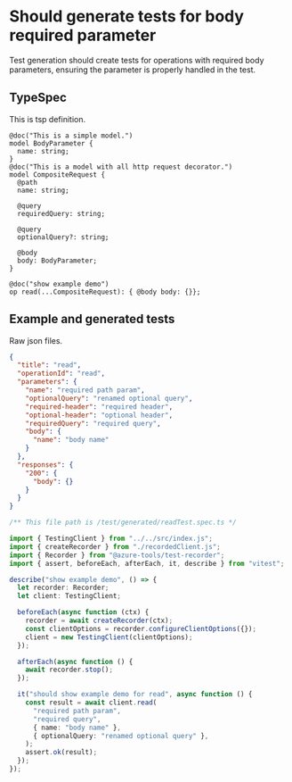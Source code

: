 # Should generate tests for body required parameter

Test generation should create tests for operations with required body parameters, ensuring the parameter is properly handled in the test.

## TypeSpec

This is tsp definition.

```tsp
@doc("This is a simple model.")
model BodyParameter {
  name: string;
}
@doc("This is a model with all http request decorator.")
model CompositeRequest {
  @path
  name: string;

  @query
  requiredQuery: string;

  @query
  optionalQuery?: string;

  @body
  body: BodyParameter;
}

@doc("show example demo")
op read(...CompositeRequest): { @body body: {}};
```

## Example and generated tests

Raw json files.

```json for read
{
  "title": "read",
  "operationId": "read",
  "parameters": {
    "name": "required path param",
    "optionalQuery": "renamed optional query",
    "required-header": "required header",
    "optional-header": "optional header",
    "requiredQuery": "required query",
    "body": {
      "name": "body name"
    }
  },
  "responses": {
    "200": {
      "body": {}
    }
  }
}
```

```ts tests readTest
/** This file path is /test/generated/readTest.spec.ts */

import { TestingClient } from "../../src/index.js";
import { createRecorder } from "./recordedClient.js";
import { Recorder } from "@azure-tools/test-recorder";
import { assert, beforeEach, afterEach, it, describe } from "vitest";

describe("show example demo", () => {
  let recorder: Recorder;
  let client: TestingClient;

  beforeEach(async function (ctx) {
    recorder = await createRecorder(ctx);
    const clientOptions = recorder.configureClientOptions({});
    client = new TestingClient(clientOptions);
  });

  afterEach(async function () {
    await recorder.stop();
  });

  it("should show example demo for read", async function () {
    const result = await client.read(
      "required path param",
      "required query",
      { name: "body name" },
      { optionalQuery: "renamed optional query" },
    );
    assert.ok(result);
  });
});
```
